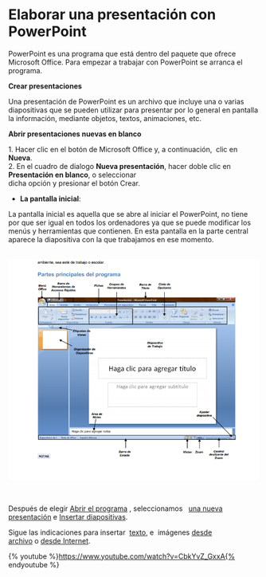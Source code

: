 # Elaborar una presentación con PowerPoint

PowerPoint es una programa que está dentro del paquete que ofrece Microsoft Office. Para empezar a trabajar con PowerPoint se arranca el programa.

**Crear presentaciones**

Una presentación de PowerPoint es un archivo que incluye una o varias diapositivas que se pueden utilizar para presentar por lo general en pantalla la información, mediante objetos, textos, animaciones, etc.

**Abrir presentaciones nuevas en blanco**

1\. Hacer clic en el botón de Microsoft Office y, a continuación,  clic en **Nueva**.  
2\. En el cuadro de dialogo **Nueva presentación**, hacer doble clic en **Presentación en blanco**, o seleccionar   
dicha opción y presionar el botón Crear.

*   **La pantalla inicial**:

La pantalla inicial es aquella que se abre al iniciar el PowerPoint, no tiene por que ser igual en todos los ordenadores ya que se puede modificar los menús y herramientas que contienen. En esta pantalla en la parte central aparece la diapositiva con la que trabajamos en ese momento.


 ![Página de inicio de PowerPoint](img/Powerpoint.png "Página de inicio de PowerPoint")


 

Después de elegir [Abrir el programa](http://aularagon.catedu.es/materialesaularagon2013/presentaciones/PowerPoint2007/21_abrir_el_programa.html) , seleccionamos   [una nueva presentación](http://aularagon.catedu.es/materialesaularagon2013/presentaciones/PowerPoint2007/42_empezamos_por_fn.html) e [Insertar diapositivas](http://aularagon.catedu.es/materialesaularagon2013/presentaciones/PowerPoint2007/44_insertar_una_nueva_diapositiva.html).

Sigue las indicaciones para insertar  [texto](http://aularagon.catedu.es/materialesaularagon2013/presentaciones/PowerPoint2007/45_y_el_texto.html), e  imágenes [desde archivo](http://aularagon.catedu.es/materialesaularagon2013/presentaciones/PowerPoint2007/12_desde_archivo.html) o [desde Internet](http://aularagon.catedu.es/materialesaularagon2013/presentaciones/PowerPoint2007/13_desde_internet.html).

{% youtube %}https://www.youtube.com/watch?v=CbkYvZ_GxxA{% endyoutube %}
